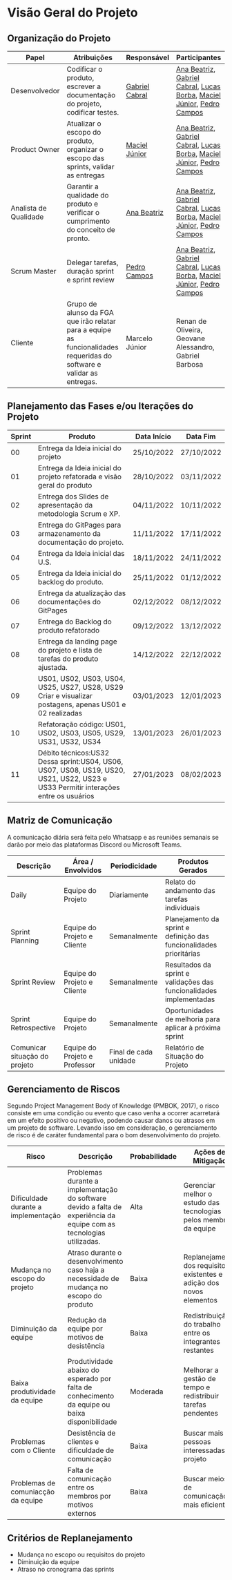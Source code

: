 # Visão Geral do Projeto

## Organização do Projeto

| Papel                 | Atribuições                                                                                                            | Responsável                                          | Participantes                                                                                                                                                                                                                                              |
| --------------------- | ---------------------------------------------------------------------------------------------------------------------- | ---------------------------------------------------- | ---------------------------------------------------------------------------------------------------------------------------------------------------------------------------------------------------------------------------------------------------------- |
| Desenvolvedor         | Codificar o produto, escrever a documentação do projeto, codificar testes.                                             | [Gabriel Cabral](https://github.com/GabriellCabrall) | [Ana Beatriz](https://github.com/AnaBeatrizMassuh), [Gabriel Cabral](https://github.com/GabriellCabrall), [Lucas Borba](https://github.com/LBorba00), [Maciel Júnior](https://github.com/macieljuniormax), [Pedro Campos](https://github.com/pedrocampos0) |
| Product Owner         | Atualizar o escopo do produto, organizar o escopo das sprints, validar as entregas                                     | [Maciel Júnior](https://github.com/macieljuniormax)  | [Ana Beatriz](https://github.com/AnaBeatrizMassuh), [Gabriel Cabral](https://github.com/GabriellCabrall), [Lucas Borba](https://github.com/LBorba00), [Maciel Júnior](https://github.com/macieljuniormax), [Pedro Campos](https://github.com/pedrocampos0) |
| Analista de Qualidade | Garantir a qualidade do produto e verificar o cumprimento do conceito de pronto.                                       | [Ana Beatriz](https://github.com/AnaBeatrizMassuh)   | [Ana Beatriz](https://github.com/AnaBeatrizMassuh), [Gabriel Cabral](https://github.com/GabriellCabrall), [Lucas Borba](https://github.com/LBorba00), [Maciel Júnior](https://github.com/macieljuniormax), [Pedro Campos](https://github.com/pedrocampos0) |
| Scrum Master          | Delegar tarefas, duração sprint e sprint review                                                                        | [Pedro Campos](https://github.com/pedrocampos0)      | [Ana Beatriz](https://github.com/AnaBeatrizMassuh), [Gabriel Cabral](https://github.com/GabriellCabrall), [Lucas Borba](https://github.com/LBorba00), [Maciel Júnior](https://github.com/macieljuniormax), [Pedro Campos](https://github.com/pedrocampos0) |
| Cliente               | Grupo de alunso da FGA que irão relatar para a equipe as funcionalidades requeridas do software e validar as entregas. | Marcelo Júnior                                       | Renan de Oliveira, Geovane Alessandro, Gabriel Barbosa                                                                                                                                                                                                     |

## Planejamento das Fases e/ou Iterações do Projeto

| Sprint | Produto                                                             | Data Início | Data Fim   |
| ------ | ----------------------------------------------------------------------------- | ----------- | ---------- |
| 00     | Entrega da Ideia inicial do projeto                   | 25/10/2022  | 27/10/2022 |
| 01     | Entrega da Ideia inicial do projeto refatorada e visão geral do produto | 28/10/2022  | 03/11/2022 |
| 02     | Entrega dos Slides de apresentação da metodologia Scrum e XP.                              | 04/11/2022  | 10/11/2022 |
| 03     | Entrega do GitPages para armazenamento da documentação do projeto.         | 11/11/2022  | 17/11/2022 |
| 04     | Entrega da Ideia inicial das U.S. | 18/11/2022  | 24/11/2022 |
| 05     | Entrega da Ideia inicial do backlog do produto.                                         | 25/11/2022  | 01/12/2022 |
| 06     |   Entrega da atualização das documentações do GitPages  | 02/12/2022  | 08/12/2022 |
| 07     |   Entrega do Backlog do produto refatorado  | 09/12/2022  | 13/12/2022 |
| 08     | Entrega da landing page do projeto e lista de tarefas do produto ajustada.                                        | 14/12/2022  | 22/12/2022 |
| 09     | US01, US02, US03, US04, US25, US27, US28, US29 Criar e visualizar postagens, apenas US01 e 02 realizadas | 03/01/2023  | 12/01/2023 |
| 10     | Refatoração código: US01, US02, US03, US05, US29, US31, US32, US34 | 13/01/2023  | 26/01/2023 |
| 11     | Débito técnicos:US32 Dessa sprint:US04, US06, US07, US08, US19, US20, US21, US22, US23 e US33	Permitir interações entre os usuários | 27/01/2023  | 08/02/2023 |

## Matriz de Comunicação

A comunicação diária será feita pelo Whatsapp e as reuniões semanais se darão por meio das plataformas Discord ou Microsoft Teams.

| Descrição                     | Área / Envolvidos             | Periodicidade         | Produtos Gerados                                                            |
| ----------------------------- | ----------------------------- | --------------------- | --------------------------------------------------------------------------- |
| Daily                         | Equipe do Projeto             | Diariamente           | Relato do andamento das tarefas individuais                              |
| Sprint Planning               | Equipe do Projeto e Cliente   | Semanalmente          | Planejamento da sprint e definição das funcionalidades prioritárias |
| Sprint Review                 | Equipe do Projeto e Cliente   | Semanalmente          | Resultados da sprint e validações das funcionalidades implementadas  |
| Sprint Retrospective          | Equipe do Projeto             | Semanalmente          | Oportunidades de melhoria para aplicar à próxima sprint                 |
| Comunicar situação do projeto | Equipe do Projeto e Professor | Final de cada unidade | Relatório de Situação do Projeto                                            |

## Gerenciamento de Riscos

Segundo Project Management Body of Knowledge (PMBOK, 2017), o risco consiste em uma condição ou evento que caso venha a ocorrer acarretará em um efeito positivo ou negativo, podendo causar danos ou atrasos em um projeto de software. Levando isso em consideração, o gerenciamento de risco é de caráter fundamental para o bom desenvolvimento do projeto.

| Risco                               | Descrição                                                                                                            | Probabilidade | Ações de Mitigação                                                    |
| ----------------------------------- | -------------------------------------------------------------------------------------------------------------------- | ------------- | --------------------------------------------------------------------- |
| Dificuldade durante a implementação | Problemas durante a implementação do software devido a falta de experiência da equipe com as tecnologias utilizadas. | Alta          | Gerenciar melhor o estudo das tecnologias pelos membros da equipe     |
| Mudança no escopo do projeto        | Atraso durante o desenvolvimento caso haja a necessidade de mudança no escopo do produto                             | Baixa         | Replanejamento dos requisitos existentes e adição dos novos elementos |
| Diminuição da equipe                | Redução da equipe por motivos de desistência                                                                         | Baixa         | Redistribuição do trabalho entre os integrantes restantes             |
| Baixa produtividade da equipe       | Produtividade abaixo do esperado por falta de conhecimento da equipe ou baixa disponibilidade                        | Moderada      | Melhorar a gestão de tempo e redistribuir tarefas pendentes           |
| Problemas com o Cliente             | Desistência de clientes e dificuldade de comunicação                                                                 | Baixa         | Buscar mais pessoas interessadas no projeto                           |
| Problemas de comuniacção da equipe  | Falta de comunicação entre os membros por motivos externos                                                           | Baixa         | Buscar meios de comunicação mais eficientes.                          |

## Critérios de Replanejamento

- Mudança no escopo ou requisitos do projeto
- Diminuição da equipe
- Atraso no cronograma das sprints
